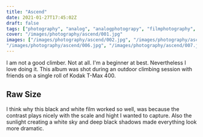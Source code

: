 ```yaml
---
title: "Ascend"
date: 2021-01-27T17:45:02Z
draft: false
tags: ["photography", "analog", "analogphotograpy", "filmphotography", "climbing", "outdoor", "people", "sports", "blackandwhite"]
cover: "/images/photography/ascend/001.jpg"
images: ["/images/photography/ascend/002.jpg", "/images/photography/ascend/003.jpg", "/images/photography/ascend/004.jpg", "/images/photography/ascend/005.jpg",
"/images/photography/ascend/006.jpg", "/images/photography/ascend/007.jpg", "/images/photography/ascend/008.jpg", "/images/photography/ascend/009.jpg", "/images/photography/ascend/010.jpg", "/images/photography/ascend/011.jpg", "/images/photography/ascend/012.jpg", "/images/photography/ascend/013.jpg"]
---
```

I am not a good climber. Not at all. I'm a beginner at best. Nevertheless I love doing it. This album was shot during an outdoor climbing session with friends on a single roll of Kodak T-Max 400.

## Raw Size

I think why this black and white film worked so well, was because the contrast plays nicely with the scale and hight I wanted to capture. Also the sunlight creating a white sky and deep black shadows made everything look more dramatic.